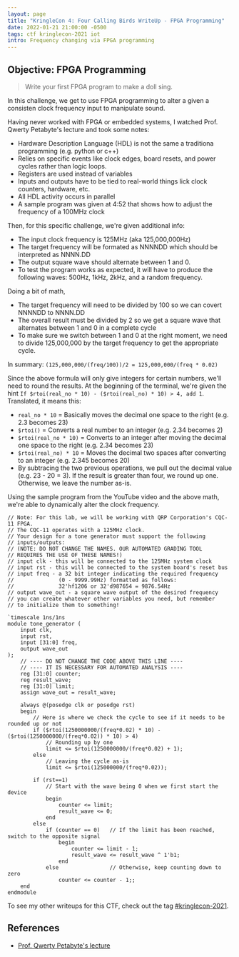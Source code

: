 ```yaml
---
layout: page
title: "KringleCon 4: Four Calling Birds WriteUp - FPGA Programming"
date: 2022-01-21 21:00:00 -0500
tags: ctf kringlecon-2021 iot
intro: Frequency changing via FPGA programming
---
```


## Objective: FPGA Programming
> Write your first FPGA program to make a doll sing.

In this challenge, we get to use FPGA programming to alter a given a consisten clock frequency input to manipulate sound.

Having never worked with FPGA or embedded systems, I watched Prof. Qwerty Petabyte's lecture and took some notes:
- Hardware Description Language (HDL) is not the same a traditiona programming (e.g. python or c++)
- Relies on specific events like clock edges, board resets, and power cycles rather than logic loops.
- Registers are used instead of variables
- Inputs and outputs have to be tied to real-world things lick clock counters, hardware, etc.
- All HDL activity occurs in parallel
- A sample program was given at 4:52 that shows how to adjust the frequency of a 100MHz clock

Then, for this specific challenge, we're given additional info:
- The input clock frequency is 125MHz (aka 125,000,000Hz)
- The target frequency will be formated as NNNNDD which should be interpreted as NNNN.DD
- The output square wave should alternate between 1 and 0.
- To test the program works as expected, it will have to produce the following waves: 500Hz, 1kHz, 2kHz, and a random frequency.

Doing a bit of math, 
- The target frequency will need to be divided by 100 so we can covert NNNNDD to NNNN.DD
- The overall result must be divided by 2 so we get a square wave that alternates between 1 and 0 in a complete cycle
- To make sure we switch between 1 and 0 at the right moment, we need to divide 125,000,000 by the target frequency to get the appropriate cycle.

In summary: `(125,000,000/(freq/100))/2 = 125,000,000/(freq * 0.02)`

Since the above formula will only give integers for certain numbers, we'll need to round the results. At the beginning of the terminal, we're given the hint `If $rtoi(real_no * 10) - ($rtoi(real_no) * 10) > 4, add 1`. Translated, it means this:
- `real_no * 10` = Basically moves the decimal one space to the right (e.g. 2.3 becomes 23)
- `$rtoi()` = Converts a real number to an integer (e.g. 2.34 becomes 2)
- `$rtoi(real_no * 10)` = Converts to an integer after moving the decimal one space to the right (e.g. 2.34 becomes 23)
- `$rtoi(real_no) * 10` = Moves the decimal two spaces after converting to an integer (e.g. 2.345 becomes 20)
- By subtracing the two previous operations, we pull out the decimal value (e.g. 23 - 20 = 3). If the result is greater than four, we round up one. Otherwise, we leave the number as-is.

Using the sample program from the YouTube video and the above math, we're able to dynamically alter the clock frequency.

```
// Note: For this lab, we will be working with QRP Corporation's CQC-11 FPGA.
// The CQC-11 operates with a 125MHz clock.
// Your design for a tone generator must support the following 
// inputs/outputs:
// (NOTE: DO NOT CHANGE THE NAMES. OUR AUTOMATED GRADING TOOL
// REQUIRES THE USE OF THESE NAMES!)
// input clk - this will be connected to the 125MHz system clock
// input rst - this will be connected to the system board's reset bus
// input freq - a 32 bit integer indicating the required frequency
//              (0 - 9999.99Hz) formatted as follows:
//              32'hf1206 or 32'd987654 = 9876.54Hz
// output wave_out - a square wave output of the desired frequency
// you can create whatever other variables you need, but remember
// to initialize them to something!

`timescale 1ns/1ns
module tone_generator (
    input clk,
    input rst,
    input [31:0] freq,
    output wave_out
);
    // ---- DO NOT CHANGE THE CODE ABOVE THIS LINE ---- 
    // ---- IT IS NECESSARY FOR AUTOMATED ANALYSIS ----
    reg [31:0] counter;
    reg result_wave;
    reg [31:0] limit;
    assign wave_out = result_wave;
    
    always @(posedge clk or posedge rst)
    begin
        // Here is where we check the cycle to see if it needs to be rounded up or not
        if ($rtoi(1250000000/(freq*0.02) * 10) - ($rtoi(1250000000/(freq*0.02)) * 10) > 4)
            // Rounding up by one
            limit <= $rtoi(1250000000/(freq*0.02) + 1);
        else
            // Leaving the cycle as-is
            limit <= $rtoi(125000000/(freq*0.02));

        if (rst==1)
            // Start with the wave being 0 when we first start the device
            begin
                counter <= limit;
                result_wave <= 0;
            end
        else
            if (counter == 0)   // If the limit has been reached, switch to the opposite signal
                begin
                    counter <= limit - 1;
                    result_wave <= result_wave ^ 1'b1;
                end
            else                // Otherwise, keep counting down to zero
                counter <= counter - 1;;
    end
endmodule
```

To see my other writeups for this CTF, check out the tag [#kringlecon-2021](/tags#kringlecon-2021).

## References
- [Prof. Qwerty Petabyte's lecture](https://www.youtube.com/watch?v=GFdG1PJ4QjA)